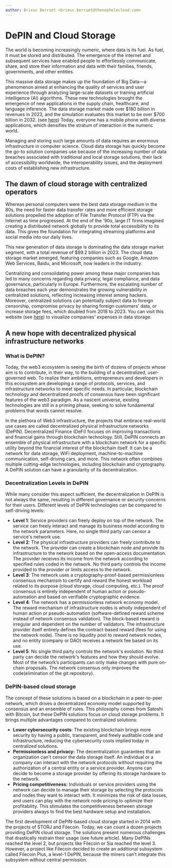 ```yaml
---
author: Brieuc Berruet <brieuc.berruet@thenephelecloud.com>
---
```


# DePIN and Cloud Storage

The world is becoming increasingly numeric, where data is its fuel.  As fuel, it must be stored and distributed. The emergence of the internet and subsequent services have enabled people to effortlessly communicate, share, and store their information and data with their families, friends, governments, and other entities.&#x20;

This massive data storage makes up the foundation of Big Data—a phenomenon aimed at enhancing the quality of services and user experience through analyzing large-scale datasets or training artificial intelligence (AI) algorithms. These new technologies brought the emergence of new applications in the supply chain, healthcare, and language inference. The data storage market made over $180 billion in revenues in 2023, and the simulation evaluates this market to be over $700 billion in 2032. (see [here](https://www.fortunebusinessinsights.com/data-storage-market-102991)) Today, everyone has a mobile phone with diverse applications, which densifies the stratum of interaction in the numeric world.&#x20;

Managing and storing such large amounts of data requires an enormous infrastructure in computer science. Cloud data storage has quickly become the go-to solution companies use because of the increasing number of data breaches associated with traditional and local storage solutions, their lack of accessibility worldwide, the interoperability issues, and the deployment costs of establishing new infrastructure.

## The dawn of cloud storage with centralized operators

Whereas personal computers were the best data storage medium in the 80s, the need for faster data transfer rates and more efficient storage solutions propelled the adoption of File Transfer Protocol (FTP) via the Internet as time progressed. At the end of the '90s, large IT firms imagined creating a distributed network globally to provide total accessibility to its data. This gives the foundation for integrating streaming platforms and social media into our daily lives.&#x20;

This new generation of data storage is dominating the data storage market segment, with a total revenue of $99.2 billion in 2023. The cloud data storage market emerged, featuring companies such as Google, Amazon Web Services, Baidu, and Microsoft, now leaders in the industry.

Centralizing and consolidating power among these major companies has led to many concerns regarding data privacy, legal compliance, and data governance, particularly in Europe. Furthermore, the escalating number of data breaches each year demonstrates the growing vulnerability in centralized solutions, reflecting increasing interest among hackers. Moreover, centralized solutions can potentially subject data to foreign censorship, compromise privacy by sharing foreign customers' data, or increase storage fees, which doubled from 2018 to 2023. You can visit this website (see [here](https://www.veritas.com/fr/fr/resources/dark-data#%7B%22sliderValue%22%3A0%2C%22companyName%22%3A%22%22%2C%22selectedCountry%22%3A%22USA%22%7D)) to visualize companies' expenses in data storage.

## A new hope with decentralized physical infrastructure networks

### What is DePIN?

Today, the web3 ecosystem is seeing the birth of dozens of projects whose aim is to contribute, in their way, to the building of a decentralized, user-governed web. To realize their ambitions, entrepreneurs and developers in this ecosystem are developing a range of protocols, services, and infrastructure networks to meet specific needs. In particular, blockchain technology and decentralized proofs of consensus have been significant features of the web3 paradigm. As a nascent universe, existing technologies are still in a priming phase, seeking to solve fundamental problems that words cannot resolve.

In the plethora of Web3 infrastructure, the projects that embrace real-world use cases are called decentralized physical infrastructure networks (DePIN). Decentralized Finance (DeFi) focuses on improving transactions and financial gains through blockchain technology. Still, DePIN connects an ensemble of physical infrastructure with a blockchain network for a specific utility beyond the financial interest of the blockchain itself. It can be a network for data storage, WiFi deployment, machine-to-machine communication, self-driving cars, and more. This network often combines multiple cutting-edge technologies, including blockchain and cryptography. A DePIN solution can have a granularity of its decentralization.

### Decentralization Levels in DePIN

While many consider this aspect sufficient, the decentralization in DePIN is not always the same, resulting in different governance or security concerns for their users. Different levels of DePIN technologies can be compared to self-driving levels:

* **Level 1**: Service providers can freely deploy on top of the network. The service can freely interact and manage its business model according to the network parameters. Here, no single third party can censor a service's network use.
* **Level 2**: The physical infrastructure providers can freely contribute to the network. The provider can create a blockchain node and provide its infrastructure to the network based on the open-access documentation. The provider receives its income from the network according to specified rules coded in the network. No third party controls the income provided to the provider or limits access to the network.
* **Level 3**: The network uses a cryptography-proof-based permissionless consensus mechanism to certify and reward the honest workload related to its purpose (cloud storage, cloud computing, etc.). The proof consensus is entirely independent of human action or pseudo-automation and based on verifiable cryptographic evidence.&#x20;
* **Level 4**: The network has a permissionless network economy model. The reward mechanism of infrastructure nodes is wholly independent of human action or pseudo-automation (software-defined reward scheme instead of network consensus validation). The block-based reward is irregular and dependent on the number of validators. The infrastructure provider itself entirely defines the contract-based reward (fees for using the network node). There is no liquidity pool to reward network nodes, and no entity (company or DAO) receives a network fee based on its use.
* **Level 5**: No single third party controls the network's evolution. No third party can decide the network's features and how they should evolve. Most of the network’s participants can only make changes with pure on-chain proposals. The network consensus only improves the code(elimination of the git repository).&#x20;

### DePIN-based cloud storage

The concept of these solutions is based on a blockchain in a peer-to-peer network, which drives a decentralized economy model supported by consensus and an ensemble of rules. This philosophy comes from Satoshi with Bitcoin, but these DePIN solutions focus on cloud storage problems. It brings multiple advantages compared to centralized solutions:

* **Lower cybersecurity costs**: The existing blockchain brings more security by having a public, transparent, and freely auditable code and infrastructure, reducing the cybersecurity costs implied today in centralized solutions.&#x20;
* **Permissionless and privacy:**  The decentralization guarantees that an organization can't censor the data storage itself. An individual or a company can interact with the network protocols without requiring the authorization of a central entity or a service provider. Anyone can decide to become a storage provider by offering its storage hardware to the network.
* **Pricing competitiveness:** Individuals or service providers using the network can decide to manage their storage by selecting the protocols and nodes they want to interact with. It minimizes the risk of data losses, and users can play with the network node pricing to optimize their profitability. This stimulates the competitiveness between storage providers always to find the best hardware setup and installation.

The first development of DePIN-based cloud storage started in 2014 with the projects of STORJ and Filecoin. Today, we can count a dozen projects providing DePIN cloud storage. The solutions present numerous challenges that drastically restrain their usage (see future article). Many DePINs reached the level 2, but projects like Filecoin or Sia reached the level 3. However, a project like Filecoin decided to create an additional subsystem called Filecoin Plus, a level-1 DePIN, because the miners can’t integrate this subsystem without central permission.&#x20;



